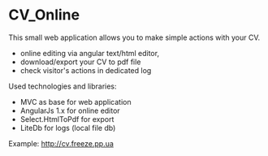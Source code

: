 # CV_Online

This small web application allows you to make simple actions with your CV.

- online editing via angular text/html editor,
- download/export your CV to pdf file
- check visitor's actions in dedicated log

Used technologies and libraries:
- MVC as base for web application
- AngularJs 1.x for online editor
- Select.HtmlToPdf for export
- LiteDb for logs (local file db)


Example: http://cv.freeze.pp.ua
